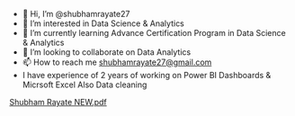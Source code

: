 - 👋 Hi, I’m @shubhamrayate27
- 👀 I’m interested in Data Science & Analytics
- 🌱 I’m currently learning Advance Certification Program in Data Science & Analytics
- 💞️ I’m looking to collaborate on Data Analytics
- 📫 How to reach me shubhamrayate27@gmail.com
- I have experience of 2 years of working on Power BI Dashboards & Micrsoft Excel Also Data cleaning

<!---
shubhamrayate27/shubhamrayate27 is a ✨ special ✨ repository because its `README.md` (this file) appears on your GitHub profile.
You can click the Preview link to take a look at your changes.
--->
[Shubham Rayate NEW.pdf](https://github.com/shubhamrayate27/shubhamrayate27/files/9593196/Shubham.Rayate.NEW.pdf)
